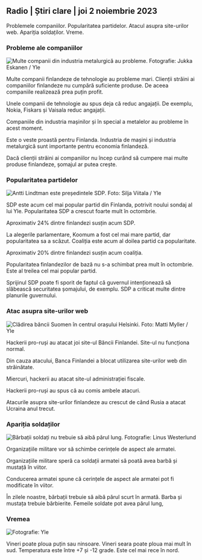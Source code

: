 ## Radio \| Știri clare \| joi 2 noiembrie 2023

Problemele companiilor. Popularitatea partidelor. Atacul asupra site-urilor web. Apariția soldaților. Vreme.

### Probleme ale companiilor

![Multe companii din industria metalurgică au probleme. Fotografie: Jukka Eskanen / Yle](https://images.cdn.yle.fi/image/upload/c_crop,h_2268,w_4031,x_0,y_410/ar_1.7777777777777777,c_fill,g_faces,h_675,/0_p1_201./0_pq_auto:eco/f_auto/fl_lossy/v1698216498/39-11907536538b9d499762)

Multe companii finlandeze de tehnologie au probleme mari. Clienții străini ai companiilor finlandeze nu cumpără suficiente produse. De aceea companiile realizează prea puțin profit.

Unele companii de tehnologie au spus deja că reduc angajații. De exemplu, Nokia, Fiskars și Vaisala reduc angajații.

Companiile din industria mașinilor și în special a metalelor au probleme în acest moment.

Este o veste proastă pentru Finlanda. Industria de mașini și industria metalurgică sunt importante pentru economia finlandeză.

Dacă clienții străini ai companiilor nu încep curând să cumpere mai multe produse finlandeze, șomajul ar putea crește.

### Popularitatea partidelor

![Antti Lindtman este președintele SDP. Foto: Silja Viitala / Yle](https://images.cdn.yle.fi/image/upload/c_crop,h_2241,w_3984,x_0,y_0/ar_1.7777777777777777,c_fill,g_faces,h_675,w/d_r200./d_1_1q_auto:eco/f_auto/fl_lossy/v1696930784/39-118400565251b6be058f)

SDP este acum cel mai popular partid din Finlanda, potrivit noului sondaj al lui Yle. Popularitatea SDP a crescut foarte mult în octombrie.

Aproximativ 24% dintre finlandezi susțin acum SDP.

La alegerile parlamentare, Koomum a fost cel mai mare partid, dar popularitatea sa a scăzut. Coaliția este acum al doilea partid ca popularitate.

Aproximativ 20% dintre finlandezi susțin acum coaliția.

Popularitatea finlandezilor de bază nu s-a schimbat prea mult în octombrie. Este al treilea cel mai popular partid.

Sprijinul SDP poate fi sporit de faptul că guvernul intenționează să slăbească securitatea șomajului, de exemplu. SDP a criticat multe dintre planurile guvernului.

### Atac asupra site-urilor web

![Clădirea băncii Suomen în centrul orașului Helsinki. Foto: Matti Myller / Yle ](https://images.cdn.yle.fi/image/upload/c_crop,h_1391,w_2472,x_0,y_112/ar_1.7777777777777777,c_fill,g_faces,h_670/0_r1201,wd_rq_auto:eco/f_auto/fl_lossy/v1587997073/39-6686595ea6e8fc70cab)

Hackerii pro-ruși au atacat joi site-ul Băncii Finlandei. Site-ul nu funcționa normal.

Din cauza atacului, Banca Finlandei a blocat utilizarea site-urilor web din străinătate.

Miercuri, hackerii au atacat site-ul administrației fiscale.

Hackerii pro-ruși au spus că au comis ambele atacuri.

Atacurile asupra site-urilor finlandeze au crescut de când Rusia a atacat Ucraina anul trecut.

### Apariția soldaților

![Bărbații soldați nu trebuie să aibă părul lung. Fotografie: Linus Westerlund](https://images.cdn.yle.fi/image/upload/c_crop,h_3375,w_6000,x_0,y_522/ar_1.7777777777777777,c_fill,g_faces,h_675:/0q_p1200,w_p1200.eco/f_auto/fl_lossy/v1688460639/39-113784464a3db01e8a65)

Organizațiile militare vor să schimbe cerințele de aspect ale armatei.

Organizațiile militare speră ca soldații armatei să poată avea barbă și mustață în viitor.

Conducerea armatei spune că cerințele de aspect ale armatei pot fi modificate în viitor.

În zilele noastre, bărbații trebuie să aibă părul scurt în armată. Barba și mustața trebuie bărbierite. Femeile soldate pot avea părul lung,

### Vremea

![ Fotografie: Yle](https://images.cdn.yle.fi/image/upload/c_crop,h_1080,w_1919,x_0,y_0/ar_1.777777777777777,c_fill,g_faces,h_675,w_1201/0dp_r_auto.:eco/f_auto/fl_lossy/v1698940434/39-11951316543c5fbc620f)

Vineri poate ploua puțin sau ninsoare. Vineri seara poate ploua mai mult în sud. Temperatura este între +7 și -12 grade. Este cel mai rece în nord.